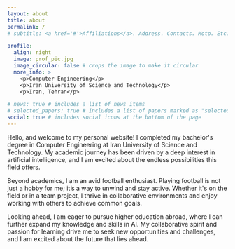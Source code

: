 ```yaml
---
layout: about
title: about
permalink: /
# subtitle: <a href='#'>Affiliations</a>. Address. Contacts. Moto. Etc.

profile:
  align: right
  image: prof_pic.jpg
  image_circular: false # crops the image to make it circular
  more_info: >
    <p>Computer Engineering</p>
    <p>Iran University of Science and Technology</p>
    <p>Iran, Tehran</p>

# news: true # includes a list of news items
# selected_papers: true # includes a list of papers marked as "selected={true}"
social: true # includes social icons at the bottom of the page
---
```


Hello, and welcome to my personal website! I completed my bachelor's degree in Computer Engineering at Iran University of Science and Technology. My academic journey has been driven by a deep interest in artificial intelligence, and I am excited about the endless possibilities this field offers.

Beyond academics, I am an avid football enthusiast. Playing football is not just a hobby for me; it’s a way to unwind and stay active. Whether it's on the field or in a team project, I thrive in collaborative environments and enjoy working with others to achieve common goals.

Looking ahead, I am eager to pursue higher education abroad, where I can further expand my knowledge and skills in AI. My collaborative spirit and passion for learning drive me to seek new opportunities and challenges, and I am excited about the future that lies ahead.
